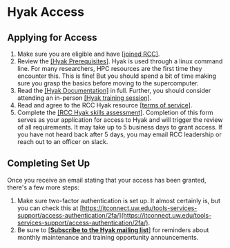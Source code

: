 # Hyak Access

## Applying for Access

1. Make sure you are eligible and have [[joined RCC]](index.md#joining-rcc).
2. Review the [[Hyak Prerequisites]](prerequisites.md). Hyak is used through a linux command line. For many researchers, HPC resources are the first time they encounter this. This is fine! But you should spend a bit of time making sure you grasp the basics before moving to the supercomputer.
3. Read the [[Hyak Documentation]](https://hyak.uw.edu/docs) in full. Further, you should consider attending an in-person [[Hyak training session]](events.md#hyak-trainings).
4. Read and agree to the RCC Hyak resource [[terms of service]](hyak_TOS.md).
5. Complete the [[RCC Hyak skills assessment]](https://forms.office.com/r/h7Ecdpfh2z). Completion of this form serves as your application for access to Hyak and will trigger the review of all requirements. It may take up to 5 business days to grant access. If you have not heard back after 5 days, you may email RCC leadership or reach out to an officer on slack.

## Completing Set Up

Once you receive an email stating that your access has been granted, there's a few more steps:

1. Make sure two-factor authentication is set up. It almost certainly is, but you can check this at [https://itconnect.uw.edu/tools-services-support/access-authentication/2fa/](https://itconnect.uw.edu/tools-services-support/access-authentication/2fa/).
2. Be sure to [[**Subscribe to the Hyak mailing list**]](https://mailman1.u.washington.edu/mailman/listinfo/hyak-users) for reminders about monthly maintenance and training opportunity announcements.
